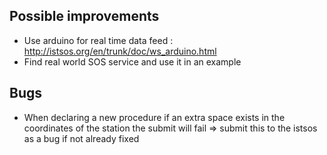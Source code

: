 ## Possible improvements

* Use arduino for real time data feed : http://istsos.org/en/trunk/doc/ws_arduino.html
* Find real world SOS service and use it in an example

## Bugs 

* When declaring a new procedure if an extra space exists in the coordinates of the station the submit will fail => submit this to the istsos as a bug if not already fixed
